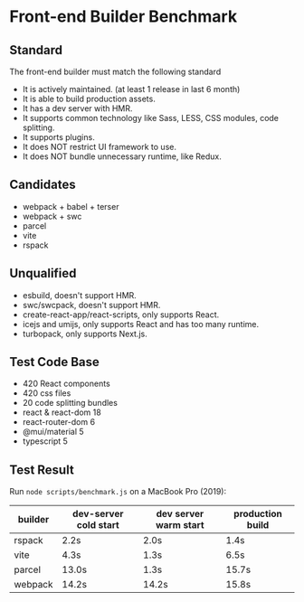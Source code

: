 # Front-end Builder Benchmark

## Standard

The front-end builder must match the following standard

- It is actively maintained. (at least 1 release in last 6 month)
- It is able to build production assets.
- It has a dev server with HMR.
- It supports common technology like Sass, LESS, CSS modules, code splitting.
- It supports plugins.
- It does NOT restrict UI framework to use.
- It does NOT bundle unnecessary runtime, like Redux.

## Candidates

- webpack + babel + terser
- webpack + swc
- parcel
- vite
- rspack

## Unqualified

- esbuild, doesn't support HMR.
- swc/swcpack, doesn't support HMR.
- create-react-app/react-scripts, only supports React.
- icejs and umijs, only supports React and has too many runtime.
- turbopack, only supports Next.js.

## Test Code Base

- 420 React components
- 420 css files
- 20 code splitting bundles
- react & react-dom 18
- react-router-dom 6
- @mui/material 5
- typescript 5

## Test Result

Run `node scripts/benchmark.js` on a MacBook Pro (2019):

| builder | dev-server cold start | dev server warm start | production build |
| ------- | --------------------- | --------------------- | ---------------- |
| rspack  | 2.2s                  | 2.0s                  | 1.4s             |
| vite    | 4.3s                  | 1.3s                  | 6.5s             |
| parcel  | 13.0s                 | 1.3s                  | 15.7s            |
| webpack | 14.2s                 | 14.2s                 | 15.8s            |

